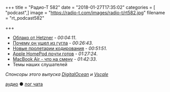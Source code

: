 +++
title = "Радио-Т 582"
date = "2018-01-27T17:35:02"
categories = [ "podcast",]
image = "https://radio-t.com/images/radio-t/rt582.jpg"
filename = "rt_podcast582"

+++

- [Облако от Hetzner](https://www.hetzner.com/cloud?country=us) - *00:04:11*.
- [Почему он ушел из гугла](https://medium.com/@steve.yegge/why-i-left-google-to-join-grab-86dfffc0be84) - *00:26:43*.
- [Новые пролетарии кодирования](https://www.wired.com/2017/02/programming-is-the-new-blue-collar-job/) - *00:51:51*.
- [Apple HomePod почти готов](https://www.engadget.com/2018/01/26/apple-homepod-2018-release/) - *01:27:24*.
- [MacBook Air - что на смену](https://gizmodo.com/apple-might-finally-finally-kill-the-macbook-air-1822332466?utm_campaign=socialflow_gizmodo_twitter) - *01:42:33*.
- Темы наших слушателей


*Спонсоры этого выпуска [DigitalOcean](https://www.digitalocean.com) и [Vscale](http://bit.ly/radio-t_vscale)*

[аудио](http://cdn.radio-t.com/rt_podcast582.mp3) ● [лог чата](http://chat.radio-t.com/logs/radio-t-582.html)
<audio src="http://cdn.radio-t.com/rt_podcast582.mp3" preload="none"></audio>